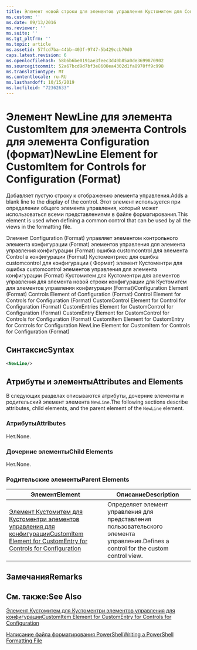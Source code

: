 ```yaml
---
title: Элемент новой строки для элементов управления Кустомитем для Configuration (Format) | Документация Майкрософт
ms.custom: ''
ms.date: 09/13/2016
ms.reviewer: ''
ms.suite: ''
ms.tgt_pltfrm: ''
ms.topic: article
ms.assetid: 57fcd7ba-44bb-403f-9747-5b429ccb70d0
caps.latest.revision: 6
ms.openlocfilehash: 58b6b6be0191ae3feec3d40b85a0de3699870902
ms.sourcegitcommit: 52a67bcd9d7bf3e8600ea4302d1fa8970ff9c998
ms.translationtype: MT
ms.contentlocale: ru-RU
ms.lasthandoff: 10/15/2019
ms.locfileid: "72362633"
---
```

# <a name="newline-element-for-customitem-for-controls-for-configuration-format"></a><span data-ttu-id="42c1a-102">Элемент NewLine для элемента CustomItem для элемента Controls для элемента Configuration (формат)</span><span class="sxs-lookup"><span data-stu-id="42c1a-102">NewLine Element for CustomItem for Controls for Configuration (Format)</span></span>

<span data-ttu-id="42c1a-103">Добавляет пустую строку к отображению элемента управления.</span><span class="sxs-lookup"><span data-stu-id="42c1a-103">Adds a blank line to the display of the control.</span></span> <span data-ttu-id="42c1a-104">Этот элемент используется при определении общего элемента управления, который может использоваться всеми представлениями в файле форматирования.</span><span class="sxs-lookup"><span data-stu-id="42c1a-104">This element is used when defining a common control that can be used by all the views in the formatting file.</span></span>

<span data-ttu-id="42c1a-105">Элемент Configuration (Format) управляет элементом контрольного элемента конфигурации (Format) элементов управления для элемента управления конфигурации (Format) ошибка customcontrol для элемента Control в конфигурации (Format) Кустоментриес для ошибка customcontrol для конфигурации ( Формат) элемент Кустоментри для ошибка customcontrol элементов управления для элемента конфигурации (Format) Кустомитем для Кустоментри для элементов управления для элемента новой строки конфигурации для Кустомитем для элементов управления конфигурации (Format)</span><span class="sxs-lookup"><span data-stu-id="42c1a-105">Configuration Element (Format) Controls Element of Configuration (Format) Control Element for Controls for Configuration (Format) CustomControl Element for Control for Configuration (Format) CustomEntries Element for CustomControl for Configuration (Format) CustomEntry Element for CustomControl for Controls for Configuration (Format) CustomItem Element for CustomEntry for Controls for Configuration NewLine Element for CustomItem for Controls for Configuration (Format)</span></span>

## <a name="syntax"></a><span data-ttu-id="42c1a-106">Синтаксис</span><span class="sxs-lookup"><span data-stu-id="42c1a-106">Syntax</span></span>

```xml
<NewLine/>
```

## <a name="attributes-and-elements"></a><span data-ttu-id="42c1a-107">Атрибуты и элементы</span><span class="sxs-lookup"><span data-stu-id="42c1a-107">Attributes and Elements</span></span>

<span data-ttu-id="42c1a-108">В следующих разделах описываются атрибуты, дочерние элементы и родительский элемент элемента `NewLine`.</span><span class="sxs-lookup"><span data-stu-id="42c1a-108">The following sections describe attributes, child elements, and the parent element of the `NewLine` element.</span></span>

### <a name="attributes"></a><span data-ttu-id="42c1a-109">Атрибуты</span><span class="sxs-lookup"><span data-stu-id="42c1a-109">Attributes</span></span>

<span data-ttu-id="42c1a-110">Нет.</span><span class="sxs-lookup"><span data-stu-id="42c1a-110">None.</span></span>

### <a name="child-elements"></a><span data-ttu-id="42c1a-111">Дочерние элементы</span><span class="sxs-lookup"><span data-stu-id="42c1a-111">Child Elements</span></span>

<span data-ttu-id="42c1a-112">Нет.</span><span class="sxs-lookup"><span data-stu-id="42c1a-112">None.</span></span>

### <a name="parent-elements"></a><span data-ttu-id="42c1a-113">Родительские элементы</span><span class="sxs-lookup"><span data-stu-id="42c1a-113">Parent Elements</span></span>

|<span data-ttu-id="42c1a-114">Элемент</span><span class="sxs-lookup"><span data-stu-id="42c1a-114">Element</span></span>|<span data-ttu-id="42c1a-115">Описание</span><span class="sxs-lookup"><span data-stu-id="42c1a-115">Description</span></span>|
|-------------|-----------------|
|[<span data-ttu-id="42c1a-116">Элемент Кустомитем для Кустоментри элементов управления для конфигурации</span><span class="sxs-lookup"><span data-stu-id="42c1a-116">CustomItem Element for CustomEntry for Controls for Configuration</span></span>](./customitem-element-for-customentry-for-controls-for-configuration-format.md)|<span data-ttu-id="42c1a-117">Определяет элемент управления для представления пользовательского элемента управления.</span><span class="sxs-lookup"><span data-stu-id="42c1a-117">Defines a control for the custom control view.</span></span>|

## <a name="remarks"></a><span data-ttu-id="42c1a-118">Замечания</span><span class="sxs-lookup"><span data-stu-id="42c1a-118">Remarks</span></span>

## <a name="see-also"></a><span data-ttu-id="42c1a-119">См. также:</span><span class="sxs-lookup"><span data-stu-id="42c1a-119">See Also</span></span>

[<span data-ttu-id="42c1a-120">Элемент Кустомитем для Кустоментри элементов управления для конфигурации</span><span class="sxs-lookup"><span data-stu-id="42c1a-120">CustomItem Element for CustomEntry for Controls for Configuration</span></span>](./customitem-element-for-customentry-for-controls-for-configuration-format.md)

[<span data-ttu-id="42c1a-121">Написание файла форматирования PowerShell</span><span class="sxs-lookup"><span data-stu-id="42c1a-121">Writing a PowerShell Formatting File</span></span>](./writing-a-powershell-formatting-file.md)
